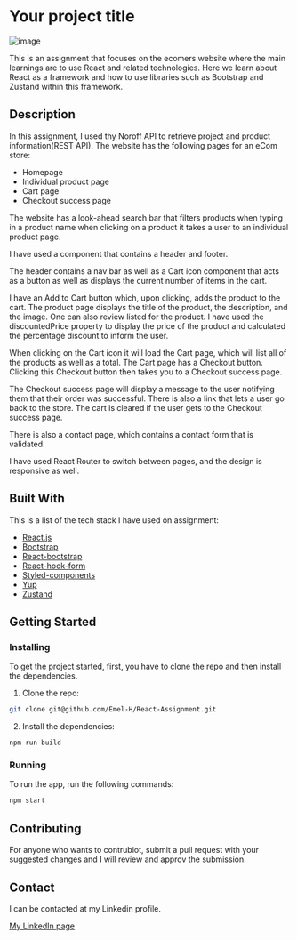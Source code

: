 # Your project title

![image](https://github.com/Emel-H/React-Assignment/assets/114482435/5c73bc36-f8b0-4f15-b8d9-7ebe931be5a1)

This is an assignment that focuses on the ecomers website where the main learnings are to use React and related technologies. Here we learn about React as a framework and how to use libraries such as Bootstrap and Zustand within this framework.

## Description

In this assignment, I used thy Noroff API to retrieve project and product information(REST API). The website has the following pages for an eCom store:

- Homepage
- Individual product page
- Cart page
- Checkout success page

The website has a  look-ahead search bar that filters products when typing in a product name when clicking on a product it takes a user to an individual product page.

I have used a <Layout> component that contains a header and footer. 

The header contains a nav bar as well as a Cart icon component that acts as a button as well as displays the current number of items in the cart.

I have an Add to Cart button which, upon clicking, adds the product to the cart. The product page displays the title of the product, the description, and the image. One can also review listed for the product. I have used the discountedPrice property to display the price of the product and calculated the percentage discount to inform the user.

When clicking on the Cart icon it will load the Cart page, which will list all of the products as well as a total. The Cart page has a Checkout button. Clicking this Checkout button then takes you to a Checkout success page.

The Checkout success page will display a message to the user notifying them that their order was successful. 
There is also a link that lets a user go back to the store. The cart is cleared if the user gets to the Checkout success page.

There is also a contact page, which contains a contact form that is validated.

I have used React Router to switch between pages, and the design is responsive as well.

## Built With

This is a list of the tech stack I have used on assignment:

- [React.js](https://reactjs.org/)
- [Bootstrap](https://getbootstrap.com)
- [React-bootstrap](https://react-bootstrap.netlify.app/)
- [React-hook-form](https://react-hook-form.com/)
- [Styled-components](https://styled-components.com/)
- [Yup](https://github.com/jquense/yup)
- [Zustand](https://github.com/pmndrs/zustand)

## Getting Started

### Installing

To get the project started, first, you have to clone the repo and then install the dependencies.

1. Clone the repo:

```bash
git clone git@github.com/Emel-H/React-Assignment.git
```

2. Install the dependencies:

```
npm run build
```

### Running

To run the app, run the following commands:

```bash
npm start
```

## Contributing

For anyone who wants to contrubiot, submit a pull request with your suggested changes and I will review and approv the submission. 

## Contact

I can be contacted at my Linkedin profile.

[My LinkedIn page](https://www.linkedin.com/in/emel-j-h-415905169/)
